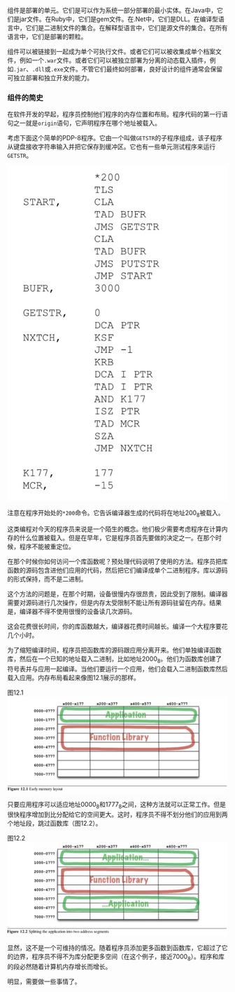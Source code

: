 组件是部署的单元。它们是可以作为系统一部分部署的最小实体。在Java中，它们是jar文件。在Ruby中，它们是gem文件。在.Net中，它们是DLL。在编译型语言中，它们是二进制文件的集合。在解释型语言中，它们是源文件的集合。在所有语言中，它们是部署的颗粒。

组件可以被链接到一起成为单个可执行文件。或者它们可以被收集成单个档案文件，例如一个`.war`文件。或者它们可以被独立部署为分离的动态载入插件，例如`.jar`、`.dll`或`.exe`文件。不管它们最终如何部署，良好设计的组件通常会保留可独立部署和独立开发的能力。

### 组件的简史
在软件开发的早起，程序员控制他们程序的内存位置和布局。程序代码的第一行语句之一就是`origin`语句，它声明程序在哪个地址被载入。

考虑下面这个简单的PDP-8程序。它由一个叫做`GETSTR`的子程序组成，该子程序从键盘接收字符串输入并把它保存到缓冲区。它也有一些单元测试程序来运行`GETSTR`。

![](media/15437358192406.jpg)

注意在程序开始处的`*200`命令。它告诉编译器生成的代码将在地址$200_8$被载入。

这类编程对今天的程序员来说是一个陌生的概念。他们极少需要考虑程序在计算内存的什么位置被载入。但是在早年，它是程序员首先要做的决定之一。在那个时候，程序不能被重定位。

在那个时候你如何访问一个库函数呢？预处理代码说明了使用的方法。程序员把库函数的源码包含进他们应用的代码，然后把它们编译成单个二进制程序。库以源码的形式保持，而不是二进制。

这个方法的问题是，在那个时期，设备很慢内存很昂贵，因此受到了限制。编译器需要对源码进行几次操作，但是内存太受限制不能让所有源码驻留在内存。结果是，编译器不得不使用很慢的设备读几次源码。

这会花费很长时间，你的库函数越大，编译器花费时间越长。编译一个大程序要花几个小时。

为了缩短编译时间，程序员把函数库的源码跟应用分离开来。他们单独编译函数库，然后在一个已知的地址载入二进制，比如地址$2000_8$。他们为函数库创建了符号表并与应用一起编译。当他们要运行一个应用，他们会载入二进制函数库然后载入应用。内存布局看起来像图12.1展示的那样。

图12.1
![](media/15437370039607.jpg)

只要应用程序可以适应地址$0000_8$和$1777_8$之间，这种方法就可以正常工作。但是很快程序增加到比分配给它的空间更大。这时，程序员不得不划分他们的应用到两个地址段，跳过函数库（图12.2）。

图12.2
![](media/15437374011086.jpg)

显然，这不是一个可维持的情况。随着程序员添加更多函数到函数库，它超过了它的边界，程序员不得不为库分配更多空间（在这个例子，接近$7000_8$）。程序和库的段必然随着计算机内存增长而增长。

明显，需要做一些事情了。

